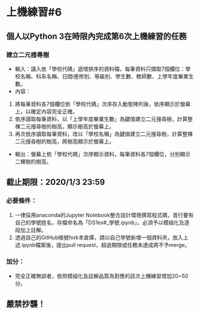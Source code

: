 # 上機練習#6
## 個人以Python 3在時限內完成第6次上機練習的任務
### 建立二元搜尋樹
- 輸入：讀入依「學校代碼」遞增排序的資料檔，每筆資料只擷取7個欄位：學校名稱、科系名稱、日間∕進修別、等級別、學生數、教師數、上學年度畢業生數。
- 內容：
1. 將每筆資料各7個欄位依「學校代碼」次序存入動態陣列後，依序顯示於螢幕上，以確定內容完全正確。
2. 依序讀取每筆資料，以「上學年度畢業生數」為鍵值建立二元搜尋樹，計算整棵二元搜尋樹的樹高，顯示樹高於螢幕上。
3. 再次依序讀取每筆資料，改以「學校名稱」為鍵值建立二元搜尋樹，計算整棵二元搜尋樹的樹高，將樹高顯示於螢幕上。
- 輸出：螢幕上依「學校代碼」次序顯示資料，每筆資料各7個欄位，分別顯示二棵樹的樹高。

## 截止期限：2020/1/3 23:59

### 必要條件：
1. 一律採用anaconda的Jupyter Notebook整合設計環境撰寫程式碼，首行要有自己的學號姓名，存檔命名為「DS1ex#_學號.ipynb」，必須予以模組化及逐段加上註解。
2. 透過自己的GitHub帳號fork本倉庫，請以自己學號新增一個資料夾，放入上述.ipynb檔案後，提出pull request，超過期限或任務未達成將不予merge。

### 加分：
- 完全正確無誤者，依照模組化及註解品質為對應的該次上機練習增加20~50分。

## 嚴禁抄襲！
